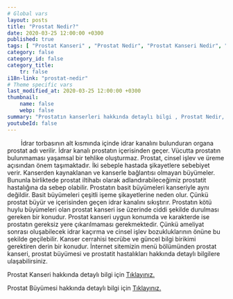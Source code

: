 ```yaml
---
# Global vars
layout: posts
title: "Prostat Nedir?"
date: 2020-03-25 12:00:00 +0300
published: true
tags: [ "Prostat Kanseri" , "Prostat Nedir", "Prostat Kanseri Nedir", "Prostat kanseri teşhisİ", "Prostat kanseri tedavisi", "Prostat kanseri ameliyatı", "Prostat kanseri belirtileri", " Prostat Kanseri aktif izlem", "Prostat kanseri komplikasyonları", "Prostat Kanseri Lenf düğümleri", "Prostat Kanseri yan etkileri" , "Prostat Kanseri genetik" , "Prostat Kanseri Muayene" , "Prostat Kanseri PSA Testi" , "Prostat kanseri biyopsisi", "Prostat Kanseri açık ameliyatı" , "Prostat kanseri radyoterapi", " Prostat kanseri kapalı ameliyatı" , "Prostat kanseri ne zaman" ]
category: false
category_id: false
category_title:
    tr: false
i18n-link: "prostat-nedir"
# Theme specific vars
last_modified_at: 2020-03-25 12:00:00 +0300
thumbnail:
    name: false
    webp: false
summary: "Prostatın kanserleri hakkında detaylı bilgi , Prostat Nedir, Prostat Kanseri Nedir, Prostat kanseri teşhisi ve tedavisi, Prostat kanseri ameliyat teknikleri, Prostat kanseri belirtileri, Güncel tedavi yöntemleri, Aktif izlem nedir, Prostat kanseri komplikasyonları ve tedavileri, Lenf düğümlerinin çıkartılması."
youtubeId: false
---
```


&nbsp;&nbsp;&nbsp;&nbsp;&nbsp;&nbsp;&nbsp;&nbsp;İdrar torbasının alt kısmında içinde idrar kanalını bulunduran organa prostat adı verilir. İdrar kanalı prostatın içerisinden geçer. Vücutta prostatın bulunmaması yaşamsal bir tehlike oluşturmaz. Prostat, cinsel işlev ve üreme açısından önem taşımaktadır. İki sebeple hastada şikayetlere sebebiyet verir. Kanserden kaynaklanan ve kanserle bağlantısı olmayan büyümeler. Bununla birliktede prostat iltihabı olarak adlandırabileceğimiz prostatit hastalığına da sebep olabilir. Prostatın basit büyümeleri kanseriyle aynı değildir. Basit büyümeleri çeşitli işeme şikayetlerine neden olur. Çünkü prostat büyür ve içerisinden geçen idrar kanalını sıkıştırır. Prostatın kötü huylu büyümeleri olan prostat kanseri ise üzerinde ciddi şekilde durulması gereken bir konudur. Prostat kanseri uygun konumda ve karakterde ise prostatın gereksiz yere çıkarılmaması gerekmektedir. Çünkü ameliyat sonrası oluşabilecek idrar kaçırma ve cinsel işlev bozukluklarının önüne bu şekilde geçilebilir. Kanser cerrahisi tecrübe ve güncel bilgi birikimi gerektiren derin bir konudur. İnternet sitemizin menü bölümünden prostat kanseri, prostat büyümesi ve prostatit hastalıkları hakkında detaylı bilgilere ulaşabilirsiniz.    

Prostat Kanseri hakkında detaylı bilgi için [Tıklayınız.](https://www.onoluroloji.com/prostat-kanseri)

Prostat Büyümesi hakkında detaylı bilgi için [Tıklayınız.](https://www.onoluroloji.com/prostat-buyumesi)
